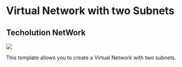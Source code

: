 # Virtual Network with two Subnets

## Techolution NetWork

<a href="https://portal.azure.com/#create/Microsoft.Template/uri/https%3A%2F%2Fraw.githubusercontent.com%2FTecholution%2FAzure-Infra%2Fmaster%2Fazuredeploy.json" target="_blank">
    <img src="http://azuredeploy.net/deploybutton.png"/>
</a>

This template allows you to create a Virtual Network with two subnets.
